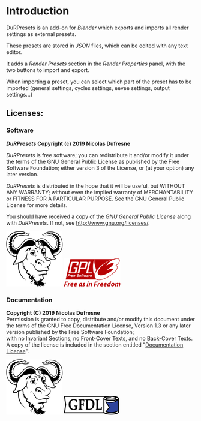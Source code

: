 # Introduction

DuRPresets is an add-on for *Blender* which exports and imports all render settings as external presets.

These presets are stored in *JSON* files, which can be edited with any text editor.

It adds a *Render Presets* section in the *Render Properties* panel, with the two buttons to import and export.

When importing a preset, you can select which part of the preset has to be imported (general settings, cycles settings, eevee settings, output settings...)

## Licenses:

### Software

***DuRPresets* Copyright (c) 2019 Nicolas Dufresne**  

*DuRPresets* is free software; you can redistribute it and/or modify it under the terms of the GNU General Public License as published by the Free Software Foundation; either version 3 of the License, or (at your option) any later version.

*DuRPresets* is distributed in the hope that it will be useful, but WITHOUT ANY WARRANTY; without even the implied warranty of MERCHANTABILITY or FITNESS FOR A PARTICULAR PURPOSE.  See the GNU General Public License for more details.

You should have received a copy of the *GNU General Public License* along with *DuRPresets*.  If not, see http://www.gnu.org/licenses/.

![GNU](img/logos/gnu.png) ![GPL](img/logos/gplv3.png) 

### Documentation

**Copyright (C)  2019 Nicolas Dufresne**  
Permission is granted to copy, distribute and/or modify this document under the terms of the GNU Free Documentation License, Version 1.3 or any later version published by the Free Software Foundation;  
with no Invariant Sections, no Front-Cover Texts, and no Back-Cover Texts.
A copy of the license is included in the section entitled "[Documentation License](doc-license.md)".

![GNU](img/logos/gnu.png) ![GFDL](img/logos/gfdl-logo.png) 